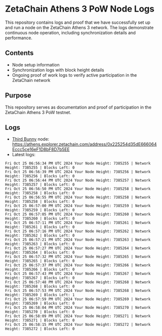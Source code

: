 # ZetaChain Athens 3 PoW Node Logs
This repository contains logs and proof that we have successfully set up and run a node on the ZetaChain Athens 3 network. The logs demonstrate continuous node operation, including synchronization details and performance.

## Contents
- Node setup information
- Synchronization logs with block height details
- Ongoing proof of work logs to verify active participation in the ZetaChain network

## Purpose
This repository serves as documentation and proof of participation in the ZetaChain Athens 3 PoW testnet.

## Logs

- [Third Bunny](https://thirdbunny.xyz/) node: https://athens.explorer.zetachain.com/address/0x225254d35dE666064Eccc5ce16eF1D8bF8D7b5EE
- Latest logs:
```
Fri Oct 25 06:56:34 PM UTC 2024 Your Node Height: 7385255 | Network Height: 7385255 | Blocks Left: 0
Fri Oct 25 06:56:39 PM UTC 2024 Your Node Height: 7385256 | Network Height: 7385256 | Blocks Left: 0
Fri Oct 25 06:56:44 PM UTC 2024 Your Node Height: 7385257 | Network Height: 7385257 | Blocks Left: 0
Fri Oct 25 06:56:50 PM UTC 2024 Your Node Height: 7385258 | Network Height: 7385258 | Blocks Left: 0
Fri Oct 25 06:56:55 PM UTC 2024 Your Node Height: 7385258 | Network Height: 7385258 | Blocks Left: 0
Fri Oct 25 06:57:00 PM UTC 2024 Your Node Height: 7385259 | Network Height: 7385259 | Blocks Left: 0
Fri Oct 25 06:57:05 PM UTC 2024 Your Node Height: 7385260 | Network Height: 7385260 | Blocks Left: 0
Fri Oct 25 06:57:11 PM UTC 2024 Your Node Height: 7385261 | Network Height: 7385261 | Blocks Left: 0
Fri Oct 25 06:57:16 PM UTC 2024 Your Node Height: 7385262 | Network Height: 7385262 | Blocks Left: 0
Fri Oct 25 06:57:21 PM UTC 2024 Your Node Height: 7385263 | Network Height: 7385263 | Blocks Left: 0
Fri Oct 25 06:57:27 PM UTC 2024 Your Node Height: 7385264 | Network Height: 7385264 | Blocks Left: 0
Fri Oct 25 06:57:32 PM UTC 2024 Your Node Height: 7385265 | Network Height: 7385265 | Blocks Left: 0
Fri Oct 25 06:57:37 PM UTC 2024 Your Node Height: 7385266 | Network Height: 7385266 | Blocks Left: 0
Fri Oct 25 06:57:43 PM UTC 2024 Your Node Height: 7385267 | Network Height: 7385267 | Blocks Left: 0
Fri Oct 25 06:57:48 PM UTC 2024 Your Node Height: 7385268 | Network Height: 7385268 | Blocks Left: 0
Fri Oct 25 06:57:53 PM UTC 2024 Your Node Height: 7385268 | Network Height: 7385269 | Blocks Left: 1
Fri Oct 25 06:57:59 PM UTC 2024 Your Node Height: 7385269 | Network Height: 7385269 | Blocks Left: 0
Fri Oct 25 06:58:04 PM UTC 2024 Your Node Height: 7385270 | Network Height: 7385270 | Blocks Left: 0
Fri Oct 25 06:58:09 PM UTC 2024 Your Node Height: 7385271 | Network Height: 7385271 | Blocks Left: 0
Fri Oct 25 06:58:15 PM UTC 2024 Your Node Height: 7385272 | Network Height: 7385272 | Blocks Left: 0
```
